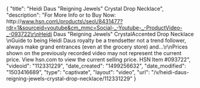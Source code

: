 {
    "title": "Heidi Daus \"Reigning Jewels\" Crystal Drop Necklace",
    "description": "For More Info or to Buy Now: http:\/\/www.hsn.com\/products\/seo\/8431477?rdr=1&sourceid=youtube&cm_mmc=Social-_-Youtube-_-ProductVideo-_-093722\r\nHeidi Daus \"Reigning Jewels\" CrystalAccented Drop Necklace \nGuide to being Heidi Daus royalty be a trendsetter not a trend follower, always make grand entrances (even at the grocery store) and...\r\nPrices shown on the previously recorded video may not represent the current price.  View hsn.com to view the current selling price. HSN Item #093722",
    "videoid": "112331229",
    "date_created": "1499256632",
    "date_modified": "1503416689",
    "type": "captivate",
    "layout": "video",
    "url": "\/v\/heidi-daus-reigning-jewels-crystal-drop-necklace\/112331229"
}